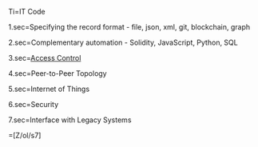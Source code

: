 Ti=IT Code

1.sec=Specifying the record format - file, json, xml, git, blockchain, graph

2.sec=Complementary automation - Solidity, JavaScript, Python, SQL

3.sec=<a href="index.php?action=source&file=S/About/Conference/Stack/Share_0.md">Access Control</a>

4.sec=Peer-to-Peer Topology

5.sec=Internet of Things

6.sec=Security

7.sec=Interface with Legacy Systems

=[Z/ol/s7]